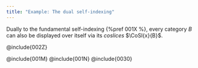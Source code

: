```yaml
---
title: "Example: The dual self-indexing"
---
```


Dually to the fundamental self-indexing {%pref 001X %}, every category $B$ can
also be displayed over itself via its *coslices* $\CoSl{x}{B}$.

@include{002Z}

@include{001M}
@include{001N}
@include{0030}
